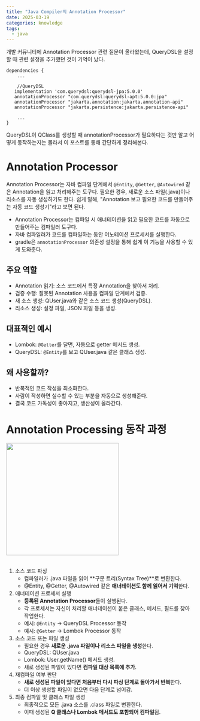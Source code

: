 ```yaml
---
title: "Java Compiler의 Annotation Processor"
date: 2025-03-19
categories: knowledge
tags:
  - java
---
```


개발 커뮤니티에 Annotation Processor 관련 질문이 올라왔는데, QueryDSL을 설정할 때 관련 설정을 추가했던 것이 기억이 났다.

```
dependencies {
    ...

    //QueryDSL
   implementation 'com.querydsl:querydsl-jpa:5.0.0'
   annotationProcessor "com.querydsl:querydsl-apt:5.0.0:jpa"
   annotationProcessor "jakarta.annotation:jakarta.annotation-api"
   annotationProcessor "jakarta.persistence:jakarta.persistence-api"

    ...
}
```

QueryDSL이 QClass를 생성할 때 annotationProcessor가 필요하다는 것만 알고 어떻게 동작하는지는 몰라서 이 포스트를 통해 간단하게 정리해본다.

# Annotation Processor

Annotation Processor는 자바 컴파일 단계에서 `@Entity`, `@Getter`, `@Autowired` 같은 Annotation을 읽고 처리해주는 도구다.
필요한 경우, 새로운 소스 파일(.java)이나 리소스를 자동 생성하기도 한다. 쉽게 말해, "Annotation 보고 필요한 코드를 만들어주는 자동 코드 생성기"라고 보면 된다.

- Annotation Processor는 컴파일 시 애너테이션을 읽고 필요한 코드를 자동으로 만들어주는 컴파일러 도구다.
- 자바 컴파일러가 코드를 컴파일하는 동안 어노테이션 프로세서를 실행한다.
- gradle은 `annotationProcessor` 의존성 설정을 통해 쉽게 이 기능을 사용할 수 있게 도와준다.

## 주요 역할

- Annotation 읽기: 소스 코드에서 특정 Annotation을 찾아서 처리.
- 검증 수행: 잘못된 Annotation 사용을 컴파일 단계에서 검증.
- 새 소스 생성: QUser.java와 같은 소스 코드 생성(QueryDSL).
- 리소스 생성: 설정 파일, JSON 파일 등을 생성.

## 대표적인 예시

- Lombok: `@Getter`를 달면, 자동으로 getter 메서드 생성.
- QueryDSL: `@Entity`를 보고 QUser.java 같은 클래스 생성.

## 왜 사용할까?

- 반복적인 코드 작성을 최소화한다.
- 사람이 작성하면 실수할 수 있는 부분을 자동으로 생성해준다.
- 결국 코드 가독성이 좋아지고, 생산성이 올라간다.

# Annotation Processing 동작 과정

<img src="{{ site.url }}{{ site.baseurl }}/assets/images/2025/20250319_01.png" width="300px"/><br><br>

1. 소스 코드 파싱
   - 컴파일러가 .java 파일을 읽어 **구문 트리(Syntax Tree)**로 변환한다.
   - @Entity, @Getter, @Autowired 같은 **애너테이션도 함께 읽어서 기억**한다.
2. 애너테이션 프로세서 실행
   - **등록된 Annotation Processor**들이 실행된다.
   - 각 프로세서는 자신이 처리할 애너테이션이 붙은 클래스, 메서드, 필드를 찾아 작업한다.
   - 예시: `@Entity` → QueryDSL Processor 동작
   - 예시: `@Getter` → Lombok Processor 동작
3. 소스 코드 또는 파일 생성
   - 필요한 경우 **새로운 .java 파일이나 리소스 파일을 생성**한다.
   - QueryDSL: QUser.java
   - Lombok: User.getName() 메서드 생성.
   - 새로 생성된 파일이 있다면 **컴파일 대상 목록에 추가**.
4. 재컴파일 여부 판단
   - **새로 생성된 파일이 있다면 처음부터 다시 파싱 단계로 돌아가서 반복**한다.
   - 더 이상 생성할 파일이 없으면 다음 단계로 넘어감.
5. 최종 컴파일 및 클래스 파일 생성
   - 최종적으로 모든 .java 소스를 .class 파일로 변환한다.
   - 이때 생성된 **Q 클래스나 Lombok 메서드도 포함되어 컴파일**됨.

